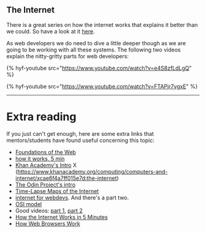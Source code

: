 ## The Internet

There is a great series on how the internet works that explains it better than we could. So have a look at it [here](https://www.youtube.com/playlist?list=PLzdnOPI1iJNfMRZm5DDxco3UdsFegvuB7).

As web developers we do need to dive a little deeper though as we are going to be working with all these systems. The following two videos explain the nitty-gritty parts for web developers:

{% hyf-youtube src="https://www.youtube.com/watch?v=e4S8zfLdLgQ" %}

{% hyf-youtube src="https://www.youtube.com/watch?v=FTAPjr7vgxE" %}

---

# Extra reading
If you just can't get enough, here are some extra links that mentors/students have found useful concerning this topic:

- [Foundations of the Web](https://shawnr.gitbooks.io/foundations-of-the-web/)
- [how it works, 5 min](https://www.youtube.com/watch?v=7_LPdttKXPc)
- [Khan Academy's Intro](https://www.khanacademy.org/computing/computer-science/internet-intro) X (https://www.khanacademy.org/computing/computers-and-internet/xcae6f4a7ff015e7d:the-internet)
- [The Odin Project's intro](https://www.theodinproject.com/courses/web-development-101/lessons/how-does-the-web-work)
- [Time-Lapse Maps of the Internet](https://www.vox.com/a/internet-maps)
- [internet for webdevs](https://www.youtube.com/watch?v=e4S8zfLdLgQ).  And there's a part two.
- [OSI model](http://www.webopedia.com/quick_ref/OSI_Layers.asp)
- Good videos: [part 1](https://www.youtube.com/watch?v=e4S8zfLdLgQ), [part 2](https://www.youtube.com/watch?v=FTAPjr7vgxE)
- <a href="https://www.youtube.com/watch?v=7_LPdttKXPc" target="_blank">How the Internet Works in 5 Minutes</a>
- <a href="https://www.youtube.com/watch?v=WjDrMKZWCt0" target="_blank">How Web Browsers Work</a>

